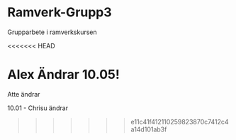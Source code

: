 # Ramverk-Grupp3
Grupparbete i ramverkskursen


<<<<<<< HEAD

Alex Ändrar 10.05!
=======
Atte ändrar

10.01 - Chrisu ändrar
>>>>>>> e11c41f412110259823870c7412c4a14d101ab3f
